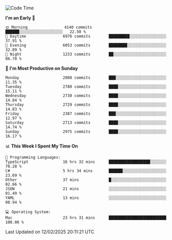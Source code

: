 <!--START_SECTION:waka-->
![Code Time](http://img.shields.io/badge/Code%20Time-4%2C829%20hrs%2049%20mins-blue)

**I'm an Early 🐤** 

```text
🌞 Morning                4140 commits        ██████░░░░░░░░░░░░░░░░░░░   22.50 % 
🌆 Daytime                6976 commits        █████████░░░░░░░░░░░░░░░░   37.91 % 
🌃 Evening                6053 commits        ████████░░░░░░░░░░░░░░░░░   32.89 % 
🌙 Night                  1233 commits        ██░░░░░░░░░░░░░░░░░░░░░░░   06.70 % 
```
📅 **I'm Most Productive on Sunday** 

```text
Monday                   2088 commits        ███░░░░░░░░░░░░░░░░░░░░░░   11.35 % 
Tuesday                  2780 commits        ████░░░░░░░░░░░░░░░░░░░░░   15.11 % 
Wednesday                2730 commits        ████░░░░░░░░░░░░░░░░░░░░░   14.84 % 
Thursday                 2729 commits        ████░░░░░░░░░░░░░░░░░░░░░   14.83 % 
Friday                   2387 commits        ███░░░░░░░░░░░░░░░░░░░░░░   12.97 % 
Saturday                 2713 commits        ████░░░░░░░░░░░░░░░░░░░░░   14.74 % 
Sunday                   2975 commits        ████░░░░░░░░░░░░░░░░░░░░░   16.17 % 
```


📊 **This Week I Spent My Time On** 

```text
💬 Programming Languages: 
TypeScript               16 hrs 32 mins      ██████████████████░░░░░░░   70.28 % 
C#                       5 hrs 34 mins       ██████░░░░░░░░░░░░░░░░░░░   23.69 % 
Other                    37 mins             █░░░░░░░░░░░░░░░░░░░░░░░░   02.66 % 
JSON                     21 mins             ░░░░░░░░░░░░░░░░░░░░░░░░░   01.49 % 
YAML                     13 mins             ░░░░░░░░░░░░░░░░░░░░░░░░░   00.94 % 

💻 Operating System: 
Mac                      23 hrs 31 mins      █████████████████████████   100.00 % 
```


 Last Updated on 12/02/2025 20:11:21 UTC
<!--END_SECTION:waka-->
